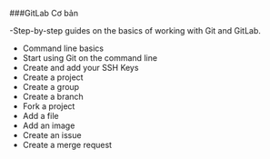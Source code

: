 ###GitLab Cơ bản 

-Step-by-step guides on the basics of working with Git and GitLab.
<ul>
<li>Command line basics</li>
<li>Start using Git on the command line</li>
<li>Create and add your SSH Keys</li>
<li>Create a project</li>
<li>Create a group</li>
<li>Create a branch</li>
<li>Fork a project</li>
<li>Add a file</li>
<li>Add an image</li>
<li>Create an issue</li>
<li>Create a merge request</li>
</ul>
